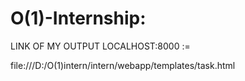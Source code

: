 # O(1)-Internship:

LINK OF MY OUTPUT LOCALHOST:8000 :=

file:///D:/O(1)intern/intern/webapp/templates/task.html
